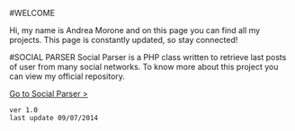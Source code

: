 #WELCOME

Hi, my name is Andrea Morone and on this page you can find all my projects. This page is constantly updated, so  stay connected!

#SOCIAL PARSER
Social Parser is a PHP class written to retrieve last posts of user from many social networks.
To know more about this project you can view my official repository.

[Go to Social Parser >](http://url.com/ "Got to Social Parser")

	ver 1.0 
	last update 09/07/2014